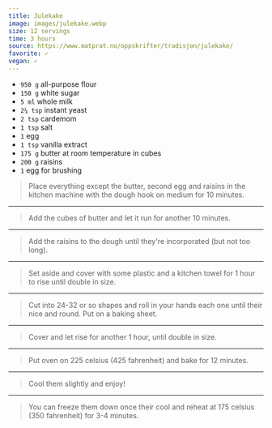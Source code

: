 ```yaml
---
title: Julekake
image: images/julekake.webp
size: 12 servings
time: 3 hours
source: https://www.matprat.no/oppskrifter/tradisjon/julekake/
favorite: ✓
vegan: ✓
---
```


* `950 g` all-purpose flour
* `150 g` white sugar
* `5 ml` whole milk
* `2¼ tsp` instant yeast
* `2 tsp` cardemom
* `1 tsp` salt
* `1` egg
* `1 tsp` vanilla extract
* `175 g` butter at room temperature in cubes
* `200 g` raisins
* `1` egg for brushing

> Place everything except the butter, second egg and raisins in the kitchen machine with the dough hook on medium for 10 minutes. 

---

> Add the cubes of butter and let it run for another 10 minutes.

---

> Add the raisins to the dough until they're incorporated (but not too long).

---

> Set aside and cover with some plastic and a kitchen towel for 1 hour to rise until double in size.

---

> Cut into 24-32 or so shapes and roll in your hands each one until their nice and round. Put on a baking sheet.

---

> Cover and let rise for another 1 hour, until double in size.

---

> Put oven on 225 celsius (425 fahrenheit) and bake for 12 minutes.

---

> Cool them slightly and enjoy!

---

> You can freeze them down once their cool and reheat at 175 celsius (350 fahrenheit) for 3-4 minutes.